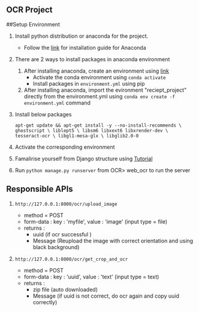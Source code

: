 ## OCR Project

##Setup Environment

1. Install python distribution or anaconda  for the project.
	* Follow the [link](https://docs.anaconda.com/anaconda/install/) for installation guide for Anaconda
2. There are 2 ways to install packages in anaconda environment 
	1. After installing anaconda, create an environment using [link](https://docs.conda.io/projects/conda/en/latest/user-guide/tasks/manage-environments.html#creating-an-environment-with-commands)
		* Activate the conda environment using `conda activate`
		* Install packages in `environment.yml` using pip 
	2.  After installing anaconda, import the evironment "reciept_project" directly from the environment.yml using `conda env create -f environment.yml` command
3. Install below packages 

    `apt-get update && apt-get install -y --no-install-recommends \
      ghostscript \
      liblept5 \
      libsm6 libxext6 libxrender-dev \
      tesseract-ocr \
      libgl1-mesa-glx \
      libglib2.0-0`
4.  Activate the corresponding environment
5.  Famalirise yourself from Django structure using [Tutorial](https://docs.djangoproject.com/en/3.1/intro/tutorial01/)
6. Run `python manage.py runserver` from OCR> web_ocr to run the server


## Responsible APIs

1. `http://127.0.0.1:8000/ocr/upload_image` 
	* method = POST
	* form-data : key : 'myfile', value : 'image' (input type = file)
	* returns : 
		* uuid (if ocr successful )
		* Message (Reupload the image with correct orientation and using black background)

2. `http://127.0.0.1:8000/ocr/get_crop_and_ocr`
	* method = POST
	* form-data : key : 'uuid', value : 'text' (input type = text)
	* returns : 
		* zip file (auto downloaded) 
		* Message (if uuid is not correct, do ocr again and copy uuid correctly)


